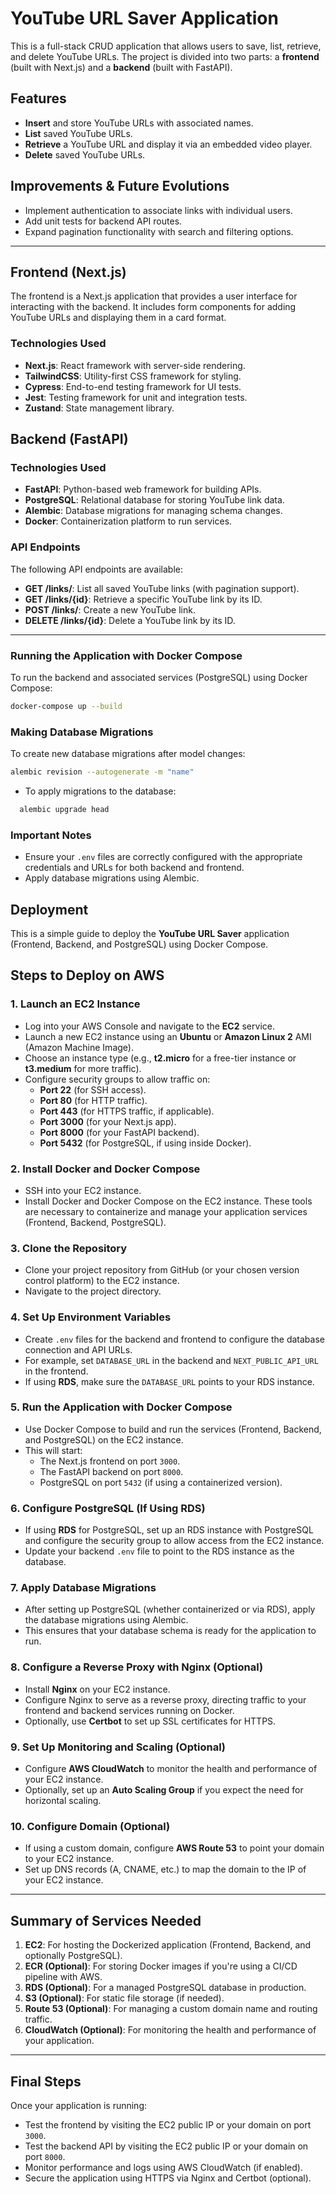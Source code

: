# YouTube URL Saver Application

This is a full-stack CRUD application that allows users to save, list, retrieve, and delete YouTube URLs. The project is divided into two parts: a **frontend** (built with Next.js) and a **backend** (built with FastAPI).

## Features

- **Insert** and store YouTube URLs with associated names.
- **List** saved YouTube URLs.
- **Retrieve** a YouTube URL and display it via an embedded video player.
- **Delete** saved YouTube URLs.

## Improvements & Future Evolutions

- Implement authentication to associate links with individual users.
- Add unit tests for backend API routes.
- Expand pagination functionality with search and filtering options.

---

## Frontend (Next.js)

The frontend is a Next.js application that provides a user interface for interacting with the backend. It includes form components for adding YouTube URLs and displaying them in a card format.

### Technologies Used

- **Next.js**: React framework with server-side rendering.
- **TailwindCSS**: Utility-first CSS framework for styling.
- **Cypress**: End-to-end testing framework for UI tests.
- **Jest**: Testing framework for unit and integration tests.
- **Zustand**: State management library.

## Backend (FastAPI)

### Technologies Used

- **FastAPI**: Python-based web framework for building APIs.
- **PostgreSQL**: Relational database for storing YouTube link data.
- **Alembic**: Database migrations for managing schema changes.
- **Docker**: Containerization platform to run services.

### API Endpoints

The following API endpoints are available:

- **GET /links/**: List all saved YouTube links (with pagination support).
- **GET /links/{id}**: Retrieve a specific YouTube link by its ID.
- **POST /links/**: Create a new YouTube link.
- **DELETE /links/{id}**: Delete a YouTube link by its ID.

---

### Running the Application with Docker Compose

To run the backend and associated services (PostgreSQL) using Docker Compose:

```bash
docker-compose up --build
```

### Making Database Migrations

To create new database migrations after model changes:

```bash
alembic revision --autogenerate -m "name"
```

- To apply migrations to the database:

```bash
  alembic upgrade head
```

### Important Notes

- Ensure your `.env` files are correctly configured with the appropriate credentials and URLs for both backend and frontend.
- Apply database migrations using Alembic.

## Deployment

This is a simple guide to deploy the **YouTube URL Saver** application (Frontend, Backend, and PostgreSQL) using Docker Compose.

## Steps to Deploy on AWS

### 1. **Launch an EC2 Instance**
   - Log into your AWS Console and navigate to the **EC2** service.
   - Launch a new EC2 instance using an **Ubuntu** or **Amazon Linux 2** AMI (Amazon Machine Image).
   - Choose an instance type (e.g., **t2.micro** for a free-tier instance or **t3.medium** for more traffic).
   - Configure security groups to allow traffic on:
     - **Port 22** (for SSH access).
     - **Port 80** (for HTTP traffic).
     - **Port 443** (for HTTPS traffic, if applicable).
     - **Port 3000** (for your Next.js app).
     - **Port 8000** (for your FastAPI backend).
     - **Port 5432** (for PostgreSQL, if using inside Docker).

### 2. **Install Docker and Docker Compose**
   - SSH into your EC2 instance.
   - Install Docker and Docker Compose on the EC2 instance. These tools are necessary to containerize and manage your application services (Frontend, Backend, PostgreSQL).

### 3. **Clone the Repository**
   - Clone your project repository from GitHub (or your chosen version control platform) to the EC2 instance.
   - Navigate to the project directory.

### 4. **Set Up Environment Variables**
   - Create `.env` files for the backend and frontend to configure the database connection and API URLs.
   - For example, set `DATABASE_URL` in the backend and `NEXT_PUBLIC_API_URL` in the frontend.
   - If using **RDS**, make sure the `DATABASE_URL` points to your RDS instance.

### 5. **Run the Application with Docker Compose**
   - Use Docker Compose to build and run the services (Frontend, Backend, and PostgreSQL) on the EC2 instance.
   - This will start:
     - The Next.js frontend on port `3000`.
     - The FastAPI backend on port `8000`.
     - PostgreSQL on port `5432` (if using a containerized version).

### 6. **Configure PostgreSQL (If Using RDS)**
   - If using **RDS** for PostgreSQL, set up an RDS instance with PostgreSQL and configure the security group to allow access from the EC2 instance.
   - Update your backend `.env` file to point to the RDS instance as the database.

### 7. **Apply Database Migrations**
   - After setting up PostgreSQL (whether containerized or via RDS), apply the database migrations using Alembic.
   - This ensures that your database schema is ready for the application to run.

### 8. **Configure a Reverse Proxy with Nginx (Optional)**
   - Install **Nginx** on your EC2 instance.
   - Configure Nginx to serve as a reverse proxy, directing traffic to your frontend and backend services running on Docker.
   - Optionally, use **Certbot** to set up SSL certificates for HTTPS.

### 9. **Set Up Monitoring and Scaling (Optional)**
   - Configure **AWS CloudWatch** to monitor the health and performance of your EC2 instance.
   - Optionally, set up an **Auto Scaling Group** if you expect the need for horizontal scaling.

### 10. **Configure Domain (Optional)**
   - If using a custom domain, configure **AWS Route 53** to point your domain to your EC2 instance.
   - Set up DNS records (A, CNAME, etc.) to map the domain to the IP of your EC2 instance.

---

## Summary of Services Needed

1. **EC2**: For hosting the Dockerized application (Frontend, Backend, and optionally PostgreSQL).
2. **ECR (Optional)**: For storing Docker images if you're using a CI/CD pipeline with AWS.
3. **RDS (Optional)**: For a managed PostgreSQL database in production.
4. **S3 (Optional)**: For static file storage (if needed).
5. **Route 53 (Optional)**: For managing a custom domain name and routing traffic.
6. **CloudWatch (Optional)**: For monitoring the health and performance of your application.

---

## Final Steps

Once your application is running:
- Test the frontend by visiting the EC2 public IP or your domain on port `3000`.
- Test the backend API by visiting the EC2 public IP or your domain on port `8000`.
- Monitor performance and logs using AWS CloudWatch (if enabled).
- Secure the application using HTTPS via Nginx and Certbot (optional).